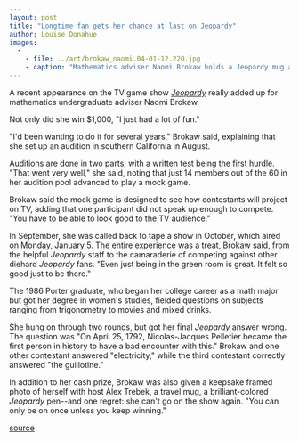 ```yaml
---
layout: post
title: "Longtime fan gets her chance at last on Jeopardy"
author: Louise Donahue
images:
  -
    - file: ../art/brokaw_naomi.04-01-12.220.jpg
    - caption: "Mathematics adviser Naomi Brokaw holds a Jeopardy mug and a framed photo of herself with host Alex Trebek. Photo: Louise Donahue"
---
```


A recent appearance on the TV game show [_Jeopardy_][1] really added up for mathematics undergraduate adviser Naomi Brokaw.

Not only did she win $1,000, "I just had a lot of fun."  

"I'd been wanting to do it for several years," Brokaw said, explaining that she set up an audition in southern California in August.

Auditions are done in two parts, with a written test being the first hurdle. "That went very well," she said, noting that just 14 members out of the 60 in her audition pool advanced to play a mock game.

Brokaw said the mock game is designed to see how contestants will project on TV, adding that one participant did not speak up enough to compete. "You have to be able to look good to the TV audience."

In September, she was called back to tape a show in October, which aired on Monday, January 5. The entire experience was a treat, Brokaw said, from the helpful _Jeopardy_ staff to the camaraderie of competing against other diehard _Jeopardy_ fans. "Even just being in the green room is great. It felt so good just to be there."   

The 1986 Porter graduate, who began her college career as a math major but got her degree in women's studies, fielded questions on subjects ranging from trigonometry to movies and mixed drinks.   

She hung on through two rounds, but got her final _Jeopardy_ answer wrong. The question was "On April 25, 1792, Nicolas-Jacques Pelletier became the first person in history to have a bad encounter with this." Brokaw and one other contestant answered "electricity," while the third contestant correctly answered "the guillotine."  

In addition to her cash prize, Brokaw was also given a keepsake framed photo of herself with host Alex Trebek, a travel mug, a brilliant-colored _Jeopardy_ pen--and one regret: she can't go on the show again. "You can only be on once unless you keep winning."

[1]: http://www.jeopardy.com/

[source](http://www1.ucsc.edu/currents/03-04/01-12/jeopardy.html "Permalink to jeopardy")
